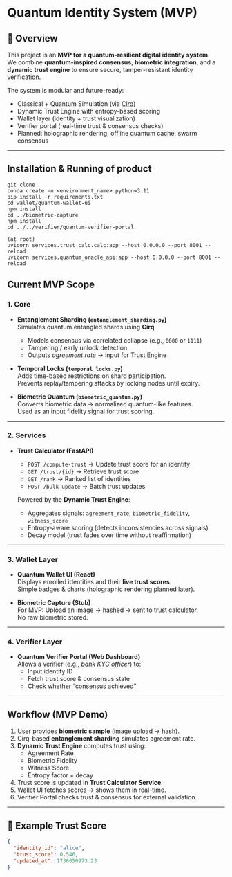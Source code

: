 # Quantum Identity System (MVP)

## 🔹 Overview
This project is an **MVP for a quantum-resilient digital identity system**.  
We combine **quantum-inspired consensus**, **biometric integration**, and a **dynamic trust engine** to ensure secure, tamper-resistant identity verification.

The system is modular and future-ready:
-  Classical + Quantum Simulation (via [Cirq](https://quantumai.google/cirq))  
-  Dynamic Trust Engine with entropy-based scoring  
-  Wallet layer (identity + trust visualization)  
-  Verifier portal (real-time trust & consensus checks)  
-  Planned: holographic rendering, offline quantum cache, swarm consensus

---

## Installation & Running of product
```
git clone 
conda create -n <environment_name> python=3.11
pip install -r requirements.txt
cd wallet/quantum-wallet-ui 
npm install
cd ../biometric-capture 
npm install
cd ../../verifier/quantum-verifier-portal
```
```run
(at root)
uvicorn services.trust_calc.calc:app --host 0.0.0.0 --port 8001 --reload
uvicorn services.quantum_oracle_api:app --host 0.0.0.0 --port 8001 --reload
```

##  Current MVP Scope

### 1. **Core**
- **Entanglement Sharding (`entanglement_sharding.py`)**  
  Simulates quantum entangled shards using **Cirq**.  
  - Models consensus via correlated collapse (e.g., `0000` or `1111`)  
  - Tampering / early unlock detection  
  - Outputs *agreement rate* → input for Trust Engine  

- **Temporal Locks (`temporal_locks.py`)**  
  Adds time-based restrictions on shard participation.  
  Prevents replay/tampering attacks by locking nodes until expiry.

- **Biometric Quantum (`biometric_quantum.py`)**  
  Converts biometric data → normalized quantum-like features.  
  Used as an input fidelity signal for trust scoring.

---

### 2. **Services**
- **Trust Calculator (FastAPI)**  
  - `POST /compute-trust` → Update trust score for an identity  
  - `GET /trust/{id}` → Retrieve trust score  
  - `GET /rank` → Ranked list of identities  
  - `POST /bulk-update` → Batch trust updates  

  Powered by the **Dynamic Trust Engine**:
  - Aggregates signals: `agreement_rate`, `biometric_fidelity`, `witness_score`  
  - Entropy-aware scoring (detects inconsistencies across signals)  
  - Decay model (trust fades over time without reaffirmation)  

---

### 3. **Wallet Layer**
- **Quantum Wallet UI (React)**  
  Displays enrolled identities and their **live trust scores**.  
  Simple badges & charts (holographic rendering planned later).  

- **Biometric Capture (Stub)**  
  For MVP: Upload an image → hashed → sent to trust calculator.  
  No raw biometric stored.  

---

### 4. **Verifier Layer**
- **Quantum Verifier Portal (Web Dashboard)**  
  Allows a verifier (e.g., *bank KYC officer*) to:  
  - Input identity ID  
  - Fetch trust score & consensus state  
  - Check whether “consensus achieved”  

---

## Workflow (MVP Demo)
1. User provides **biometric sample** (image upload → hash).  
2. Cirq-based **entanglement sharding** simulates agreement rate.  
3. **Dynamic Trust Engine** computes trust using:  
   - Agreement Rate  
   - Biometric Fidelity  
   - Witness Score  
   - Entropy factor + decay  
4. Trust score is updated in **Trust Calculator Service**.  
5. Wallet UI fetches scores → shows them in real-time.  
6. Verifier Portal checks trust & consensus for external validation.

---

## 🔹 Example Trust Score
```json
{
  "identity_id": "alice",
  "trust_score": 0.546,
  "updated_at": 1736050973.23
}
